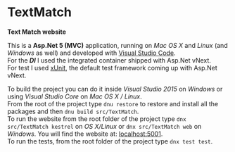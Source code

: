 # TextMatch

**Text Match website**

This is a **Asp.Net 5 (MVC)** application, running on *Mac OS X* and *Linux* (and *Windows* as well) and developed with [Visual Studio Code](https://www.visualstudio.com/en-us/products/code-vs.aspx).  
For the ***DI*** I used the integrated container shipped with Asp.Net vNext.  
For test I used [xUnit](http://xunit.github.io/), the default test framework coming up with Asp.Net vNext.  
  
To build the project you can do it inside *Visual Studio 2015* on *Windows* or using *Visual Studio Core* on *Mac OS X / Linux*.  
From the root of the project type `dnu restore` to restore and install all the packages and then `dnu build src/TextMatch`.  
To run the website from the root folder of the project type `dnx src/TextMatch kestrel` on *OS X/Linux* or `dnx src/TextMatch web` on *Windows*. You will find the website at: [localhost:5001](http://localhost:5001).  
To run the tests, from the root folder of the project type `dnx test test`.

